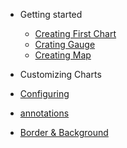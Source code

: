- Getting started
   - [Creating First Chart](getting-started/building-your-first-chart)
   - [Crating Gauge](getting-started/building-your-gauge)
   - [Creating Map](getting-started/building-your-map)
   
- Customizing Charts
 - [Configuring](configuring-your-chart-basic/anchors-and-lines)
 - [annotations](configuring-your-chart-basic/annotations)
 - [Border & Background](configuring-your-chart-basic/border-and-background)
   
